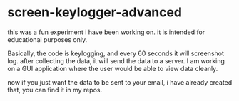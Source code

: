 # screen-keylogger-advanced
this was a fun experiment i have been working on. it is intended for educational purposes only.

Basically, the code is keylogging, and every 60 seconds it will screenshot log.
after collecting the data, it will send the data to a server.
I am working on a GUI application where the user would be able to view data cleanly.

now if you just want the data to be sent to your email, i have already created that, you can find it in my repos.
